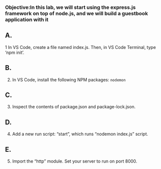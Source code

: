 ### Objective:In this lab, we will start using the express.js framework on top of node.js, and we will build a guestbook application with it 
## A.
1 In VS Code, create a file named index.js. Then, in VS Code Terminal, type ‘npm init’.

## B.
2. In VS Code, install the following NPM packages:  `nodemon`

## C.
3. Inspect the contents of package.json and package-lock.json.

## D.
4. Add a new run script: “start”, which runs “nodemon index.js” script.

## E.
5. Import the “http” module. Set your server to run on port 8000.